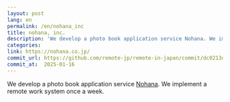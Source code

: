 ```yaml
---
layout: post
lang: en
permalink: /en/nohana_inc
title: nohana, inc.
description: 'We develop a photo book application service Nohana. We implement a remote work system once a week.'
categories: 
link: https://nohana.co.jp/
commit_url: https://github.com/remote-jp/remote-in-japan/commit/dc0213e5d3bf547e1dd7b4da3b612a689016ef3e
commit_at:  2025-01-16
---
```


<p>We develop a photo book application service <a href="https://nohana.jp/">Nohana</a>. We implement a remote work system once a week.</p>
